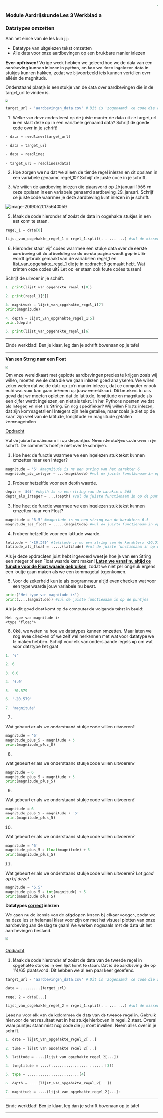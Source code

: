 <img src="../../img/Logo cs-certificate.jpg" style="zoom:20%" align="right">

### Module Aardrijskunde Les 3 Werkblad a

### Datatypes omzetten

Aan het einde van de les kun jij:

- Datatype van uitgelezen tekst omzetten
- Alle data voor onze aardbevingen op een bruikbare manier inlezen

**Even opfrissen!**
Vorige week hebben we geleerd hoe we de data van een aardbeving kunnen inlezen in python, en hoe we deze ingelezen data in stukjes kunnen hakken, zodat we bijvoorbeeld iets kunnen vertellen over alléén de magnitude. 

Onderstaand plaatje is een stukje van de data over aardbevingen die in de target_url te vinden is. 

<img src="../../img/data.png"
style="zoom:50%">

```python
target_url = 'aardbevingen_data.csv' # Dit is 'zogenaamd' de code die aangeeft waar dit bestand terug te vinden is.
```

1) Welke van deze codes leest op de juiste manier de data uit de target_url in en slaat deze op in een variabele genaamd data? Schrijf de goede code over in je schrift!

```python
- data = readlines(target_url)

- data = target_url

- data = readlines
        
- target_url = readlines(data)
```

2) Hoe zorgen we nu dat we alleen de tiende regel inlezen en dit opslaan in een variabele genaamd regel_10? Schrijf de juiste code in je schrift.

3) We willen de aardbeving inlezen die plaatsvond op 29 januari 1965 en deze opslaan in een variabele genaamd aardbeving_29_januari. Schrijf de juiste code waarmee je deze aardbeving kunt inlezen in je schrift.

![image-20190520175640059](../../img/data_regel_0_ingelezen.png)

5) Maak de code hieronder af zodat de data in opgehakte stukjes in een lijst komt te staan.

```python
regel_1 = data[0]

lijst_van_opgehakte_regel_1 = regel_1.split(... ... ...) #vul de missende tekens in op de stippellijnen.
```

6) Hieronder staan vijf codes waarmee een stukje data over de eerste aardbeving uit de afbeelding op de eerste pagina wordt geprint. Er wordt gebruik gemaakt van de variabelen regel_1 en lijst_van_opgehakte_regel_1 die je in opdracht 5 gemaakt hebt. Wat printen deze codes uit? Let op, er staan ook foute codes tussen! 

Schrijf de uitvoer in je schrift.

```python
1. print(lijst_van_opgehakte_regel_1[0])               
```

```python
2. print(regel_1[6])   
```

```python
3. magnitude = lijst_van_opgehakte_regel_1[7]
print(magnitude)
```

```python
4. depth = lijst_van_opgehakte_regel_1[5]
print(depth)
```

```python
5. print(lijst_van_opgehakte_regel_1[6]
```

------

Einde werkblad! Ben je klaar, leg dan je schrift bovenaan op je tafel 

------

**Van een String naar een Float**

<img src="../../img/data.png"
style="zoom:50%">

Om onze wereldkaart met geplotte aardbevingen precies te krijgen zoals wij willen, moeten we de data die we gaan inlezen goed analyseren. We willen zeker weten dat we de data op zo'n manier inlezen, dat de computer er ook echt wat voor kan gaan tekenen op jouw wereldkaart. Dit betekent in ons geval dat we moeten opletten dat de latitude, longtitude en magnitude als een cijfer wordt ingelezen, en niet als tekst.
In het Pythons noemen we dat als Integer, en niet als String. En nog specifieker? Wij willen Floats inlezen, dat zijn kommagetallen! Integers zijn hele getallen, maar zoals je ziet op de kaart zijn veel van de latitude, longtitude en magnitude getallen kommagetallen.

<u>Opdracht</u>

Vul de juiste functienaam in op de puntjes. Neem de stukjes code over in je schrift. De comments hoef je niet over te schrijven.

1) Hoe heet de functie waarmee we een ingelezen stuk tekst kunnen omzetten naar een Integer? 

```python
magnitude = '6' #magnitude is nu een string van het karakter 6
magnitude_als_integer = ...(magnitude) #vul de juiste functienaam in op de puntjes
```

2) Probeer hetzelfde voor een depth waarde. 

```python
depth = '565' #depth is nu een string van de karakters 565
depth_als_integer = ...(depth) #vul de juiste functienaam in op de puntjes
```

3) Hoe heet de functie waarmee we een ingelezen stuk tekst kunnen omzetten naar een Float? 

```python
magnitude = '6.5' #magnitude is nu een string van de karakters 6.5
magnitude_als_float = .....(magnitude) #vul de juiste functienaam in op de puntjes
```

4) Probeer hetzelfde voor een latitude waarde. 

```python
latitude = '-20.579' #latitude is nu een string van de karakters -20.579
latitude_als_float = .....(latitude) #vul de juiste functienaam in op de puntjes
```

Als je deze opdrachten juist hebt ingevoerd weet je hoe je van een String een Integer of een Float waarde kunt maken! **<u>Laten we vanaf nu altijd de functie voor de Float waarde gebruiken</u>**, zodat we niet per ongeluk ergens een foutje gaan maken als we een kommagetal tegenkomen.

5) Voor de zekerheid kun je als programmeur altijd even checken wat voor een type waarde jouw variabele nu bevat. 

```python
print('Het type van magnitude is') 
print(....(magnitude)) #vul de juiste functienaam in op de puntjes
```

Als je dit goed doet komt op de computer de volgende tekst in beeld:

```
Het type van magnitude is
<type 'float'>
```

6) Oké, we weten nu hoe we datatypes kunnen omzetten. Maar laten we nog even checken of we zelf wel herkennen met wat voor datatype we te maken hebben. Schrijf voor elk van onderstaande regels op om wat voor datatype het gaat

```python
1. '6' 

2. 6

3. 6.0

4. '6.0'

5. -20.579

6. '-20.579'

7. 'magnitude'

```

7)

Wat gebeurt er als we onderstaand stukje code willen uitvoeren?

```python
magnitude = '6'
magnitude_plus_5 = magnitude + 5 
print(magnitude_plus_5)
```

8) 

Wat gebeurt er als we onderstaand stukje code willen uitvoeren?

```python
magnitude = 6
magnitude_plus_5 = magnitude + 5 
print(magnitude_plus_5)
```

9) 

Wat gebeurt er als we onderstaand stukje code willen uitvoeren?

```python
magnitude = 6
magnitude_plus_5 = magnitude + '5' 
print(magnitude_plus_5)
```

10) 

Wat gebeurt er als we onderstaand stukje code willen uitvoeren?

```python
magnitude = '6'
magnitude_plus_5 = float(magnitude) + 5 
print(magnitude_plus_5)
```

11) 

Wat gebeurt er als we onderstaand stukje code willen uitvoeren? *Let goed op bij deze!* 

```python
magnitude = '6.5'
magnitude_plus_5 = int(magnitude) + 5 
print(magnitude_plus_5)
```

**Datatypes <u>correct</u> inlezen**

We gaan nu de kennis van de afgelopen lessen bij elkaar voegen, zodat we na deze les er helemaal klaar voor zijn om met het visueel plotten van onze aardbeving aan de slag te gaan! We werken nogmaals met de  data uit het aardbevingen bestand. 

<img src="../../img/data.png"
style="zoom:50%">

```python

```

<u>Opdracht</u>

1) Maak de code hieronder af zodat de data van de tweede regel in  opgehakte stukjes in een lijst komt te staan. Dat is de aardbeving die op 1/4/65 plaatsvond. Dit hebben we al een paar keer geoefend.

```python
target_url = 'aardbevingen_data.csv' # Dit is 'zogenaamd' de code die aangeeft waar dit bestand terug te vinden is.

data = .........(target_url)

regel_2 = data[...]

lijst_van_opgehakte_regel_2 = regel_1.split(... ... ...) #vul de missende tekens in op de stippellijnen.
```

Lees nu voor elk van de kolommen de data van de tweede regel in. Gebruik hiervoor de het resultaat wat in het stukje hierboven in regel_2 staat. Overal waar puntjes staan mist nog code die jij moet invullen. Neem alles over in je schrift.

```python
1. date = lijst_van_opgehakte_regel_2[...] 

2. time = lijst_van_opgehakte_regel_2[...]

3. latitude = ....(lijst_van_opgehakte_regel_2[...])

4. longtitude = ....(.........................[3])

5. type = ........................[4]

6. depth = ....(lijst_van_opgehakte_regel_2[...])

7. magnitude = ....(lijst_van_opgehakte_regel_2[...])
```

------

Einde werkblad! Ben je klaar, leg dan je schrift bovenaan op je tafel 

------

